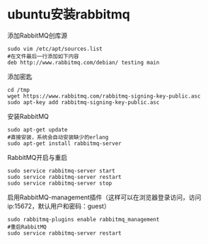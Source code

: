 # ubuntu安装rabbitmq

添加RabbitMQ创库源

```shell
sudo vim /etc/apt/sources.list
#在文件最后一行添加如下内容
deb http://www.rabbitmq.com/debian/ testing main
```

添加密匙

```shell
cd /tmp
wget https://www.rabbitmq.com/rabbitmq-signing-key-public.asc
sudo apt-key add rabbitmq-signing-key-public.asc
```

安装RabbitMQ

```shell
sudo apt-get update
#直接安装，系统会自动安装缺少的erlang
sudo apt-get install rabbitmq-server
```

RabbitMQ开启与重启

```shell
sudo service rabbitmq-server start
sudo service rabbitmq-server restart
sudo service rabbitmq-server stop
```

启用RabbitMQ-management插件（这样可以在浏览器登录访问，访问ip:15672，默认用户和密码：guest）

```shell
sudo rabbitmq-plugins enable rabbitmq_management
#重启RabbitMQ
sudo service rabbitmq-server restart
```

